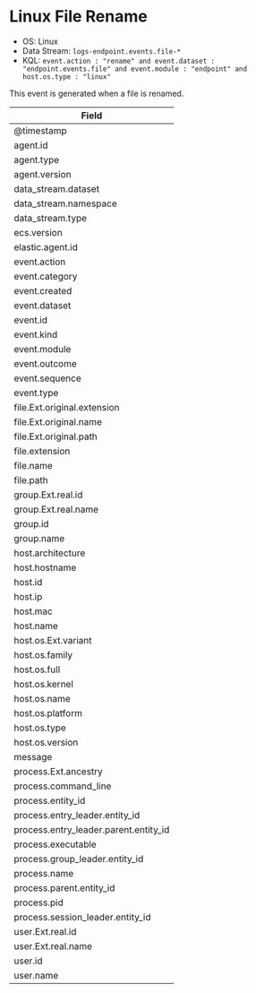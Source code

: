 # Linux File Rename

- OS: Linux
- Data Stream: `logs-endpoint.events.file-*`
- KQL: `event.action : "rename" and event.dataset : "endpoint.events.file" and event.module : "endpoint" and host.os.type : "linux"`

This event is generated when a file is renamed.


| Field |
|---|
| @timestamp |
| agent.id |
| agent.type |
| agent.version |
| data_stream.dataset |
| data_stream.namespace |
| data_stream.type |
| ecs.version |
| elastic.agent.id |
| event.action |
| event.category |
| event.created |
| event.dataset |
| event.id |
| event.kind |
| event.module |
| event.outcome |
| event.sequence |
| event.type |
| file.Ext.original.extension |
| file.Ext.original.name |
| file.Ext.original.path |
| file.extension |
| file.name |
| file.path |
| group.Ext.real.id |
| group.Ext.real.name |
| group.id |
| group.name |
| host.architecture |
| host.hostname |
| host.id |
| host.ip |
| host.mac |
| host.name |
| host.os.Ext.variant |
| host.os.family |
| host.os.full |
| host.os.kernel |
| host.os.name |
| host.os.platform |
| host.os.type |
| host.os.version |
| message |
| process.Ext.ancestry |
| process.command_line |
| process.entity_id |
| process.entry_leader.entity_id |
| process.entry_leader.parent.entity_id |
| process.executable |
| process.group_leader.entity_id |
| process.name |
| process.parent.entity_id |
| process.pid |
| process.session_leader.entity_id |
| user.Ext.real.id |
| user.Ext.real.name |
| user.id |
| user.name |

